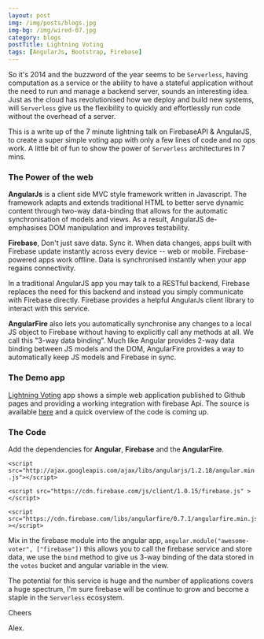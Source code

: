 ```yaml
---
layout: post
img: /img/posts/blogs.jpg
img-bg: /img/wired-07.jpg
category: blogs
postTitle: Lightning Voting
tags: [AngularJs, Bootstrap, Firebase]
---
```


So it's 2014 and the buzzword of the year seems to be `Serverless`, having computation as a service or the ability to have a stateful application without the need to run and manage a backend server, sounds an interesting idea.  Just as the cloud has revolutionised how we deploy and build new systems, will `Serverless` give us the flexibility to quickly and effortlessly run code without the overhead of a server.

This is a write up of the 7 minute lightning talk on FirebaseAPI & AngularJS, to create a super simple voting app with only a few lines of code and no ops work.  A little bit of fun to show the power of `Serverless` architectures in 7 mins.

### The Power of the web

**AngularJs** is a client side MVC style framework written in Javascript. The framework adapts and extends traditional HTML to better serve dynamic content through two-way data-binding that allows for the automatic synchronisation of models and views. As a result, AngularJS de-emphasises DOM manipulation and improves testability.

**Firebase**, Don't just save data. Sync it.
When data changes, apps built with Firebase update instantly across every device -- web or mobile.
Firebase-powered apps work offline. Data is synchronised instantly when your app regains connectivity.

In a traditional AngularJS app you may talk to a RESTful backend, Firebase replaces the need for this backend and instead you simply communicate with Firebase directly.  Firebase provides a helpful AngularJs client library to interact with this service.

**AngularFire** also lets you automatically synchronise any changes to a local JS object to Firebase without having to explicitly call any methods at all. We call this "3-way data binding". Much like Angular provides 2-way data binding between JS models and the DOM, AngularFire provides a way to automatically keep JS models and Firebase in sync.

### The Demo app

[Lightning Voting](http://lashford.github.io/lightning-voting/) app shows a simple web application published to Github pages and providing a working integration with firebase Api.  The source is available [here](https://github.com/lashford/lightning-voting) and a quick overview of the code is coming up.

### The Code

Add the dependencies for **Angular**, **Firebase** and the **AngularFire**.

`<script src="http://ajax.googleapis.com/ajax/libs/angularjs/1.2.18/angular.min.js"></script>`

`<script src="https://cdn.firebase.com/js/client/1.0.15/firebase.js" ></script>`

```
<script src="https://cdn.firebase.com/libs/angularfire/0.7.1/angularfire.min.js" ></script>
```

Mix in the firebase module into the angular app, `angular.module("awesome-voter", ["firebase"])` this allows you to call the firebase service and store data, we use the `bind` method to give us 3-way binding of the data stored in the `votes` bucket and angular variable in the view.

The potential for this service is huge and the number of applications covers a huge spectrum, I'm sure firebase will be continue to grow and become a staple in the `Serverless` ecosystem.

Cheers

Alex.
